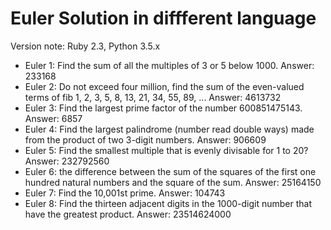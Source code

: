 Euler Solution in diffferent language
=====
Version note: Ruby 2.3, Python 3.5.x

* Euler 1: Find the sum of all the multiples of 3 or 5 below 1000.   Answer: 233168
* Euler 2: Do not exceed four million, find the sum of the even-valued terms of fib 1, 2, 3, 5, 8, 13, 21, 34, 55, 89, ...    Answer: 4613732
* Euler 3: Find the largest prime factor of the number 600851475143.  Answer: 6857
* Euler 4: Find the largest palindrome (number read double ways) made from the product of two 3-digit numbers. Answer: 906609
* Euler 5: Find the smallest multiple that is evenly divisable for 1 to 20? Answer: 232792560
* Euler 6: the difference between the sum of the squares of the first one hundred natural numbers and the square of the sum. Answer: 25164150
* Euler 7: Find the 10,001st prime. Answer: 104743
* Euler 8: Find the thirteen adjacent digits in the 1000-digit number that have the greatest product. Answer: 23514624000
